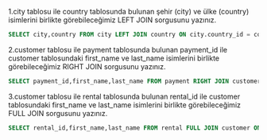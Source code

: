 1.city tablosu ile country tablosunda bulunan şehir (city) ve ülke (country) isimlerini birlikte görebileceğimiz LEFT JOIN sorgusunu yazınız.
````SQL
SELECT city,country FROM city LEFT JOIN country ON city.country_id = country.country_id;
````
2.customer tablosu ile payment tablosunda bulunan payment_id ile customer tablosundaki first_name ve last_name isimlerini birlikte görebileceğimiz RIGHT JOIN sorgusunu yazınız.
````SQL
SELECT payment_id,first_name,last_name FROM payment RIGHT JOIN customer ON payment.customer_id = customer.customer_id;
````
3.customer tablosu ile rental tablosunda bulunan rental_id ile customer tablosundaki first_name ve last_name isimlerini birlikte görebileceğimiz FULL JOIN sorgusunu yazınız.
````SQL
SELECT rental_id,first_name,last_name FROM rental FULL JOIN customer ON rental.customer_id = customer.customer_id;
````
